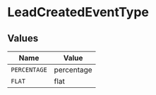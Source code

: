 # LeadCreatedEventType


## Values

| Name         | Value        |
| ------------ | ------------ |
| `PERCENTAGE` | percentage   |
| `FLAT`       | flat         |